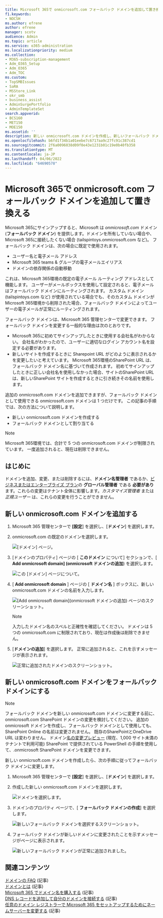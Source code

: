 ```yaml
---
title: Microsoft 365で onmicrosoft.com フォールバック ドメインを追加して置き換える
f1.keywords:
- NOCSH
ms.author: efrene
author: efrene
manager: scotv
audience: Admin
ms.topic: article
ms.service: o365-administration
ms.localizationpriority: medium
ms.collection:
- M365-subscription-management
- Adm_O365_Setup
- Adm_O365
- Adm_TOC
ms.custom:
- TopSMBIssues
- SaRA
- MSStore_Link
- okr_smb
- business_assist
- AdminSurgePortfolio
- AdminTemplateSet
search.appverid:
- BCS160
- MET150
- MOE150
ms.assetid: ''
description: 新しい onmicrosoft.com ドメインを作成し、新しいフォールバック ドメインにする方法について説明します。
ms.openlocfilehash: b6fd1f34b1a01eebe7c6717aa9c27fc91c387cd1
ms.sourcegitcommit: 2f6a0096038d09f0e43e1231b01c19e0b40fb358
ms.translationtype: MT
ms.contentlocale: ja-JP
ms.lasthandoff: 04/06/2022
ms.locfileid: "64690578"
---
```

# <a name="add-and-replace-your-onmicrosoftcom-fallback-domain-in-microsoft-365"></a>Microsoft 365で onmicrosoft.com フォールバック ドメインを追加して置き換える

Microsoft 365にサインアップすると、Microsoft は *onmicrosoft.com* ドメイン (**フォールバック ドメイン**) を提供します。ドメインを所有していない場合や、Microsoft 365に接続したくない場合 (tailspintoys.onmicrosoft.com など)。 フォールバック ドメインは、次の場合に既定で使用されます。

- ユーザー名と電子メール アドレス
- Microsoft 365 teams & グループの電子メールエイリアス
- ドメインの依存関係の自動移動

これは、Microsoft 365環境の既定の電子メール ルーティング アドレスとして機能します。 ユーザーがメールボックスを使用して設定されると、電子メールはフォールバック ドメインにルーティングされます。  カスタム ドメイン (tailspintoys.com など) が使用されている場合でも、そのカスタム ドメインがMicrosoft 365環境から削除された場合、フォールバック ドメインによってユーザーの電子メールが正常にルーティングされます。

フォールバック ドメインは、Microsoft 365 管理センターで変更できます。 フォールバック ドメインを変更する一般的な理由は次のとおりです。

- Microsoft 365に初めてサインアップしたときに使用する会社名がわからない。 会社名がわかったので、ユーザーに適切なログイン アカウント名を設定する必要があります。 
- 新しいサイトを作成するときに Sharepoint URL がどのように表示されるかを変更したいと考えています。 Microsoft 365環境のSharePoint URL は、フォールバック ドメイン名に基づいて作成されます。 初めてサインアップしたときに正しい会社名を使用しなかった場合、サイトのSharePoint URL は、新しいSharePoint サイトを作成するときに引き続きその名前を使用します。 


追加の onmicrosoft.com ドメインを追加できますが、フォールバック ドメインとして使用できる onmicrosoft.com ドメインは 1 つだけです。 この記事の手順では、次の方法について説明します。
- 新しい onmicrosoft.com ドメインを作成する
- フォールバック ドメインとして割り当てる

> [!NOTE]
> Microsoft 365環境では、合計で 5 つの onmicrosoft.com ドメインが制限されています。 一度追加されると、現在は削除できません。 
  
## <a name="before-you-begin"></a>はじめに

ドメインを追加、変更、または削除するには、**ドメイン名管理者** であるか、[ビジネスまたはエンタープライズ プラン](https://products.office.com/business/office)の **グローバル管理者** である **必要があり** ます。これらの変更はテナント全体に影響します。*カスタマイズ管理者* または *正規ユーザー* は、これらの変更を行うことができません。


## <a name="add-a-new-onmicrosoftcom-domain"></a>新しい onmicrosoft.com ドメインを追加する

1. Microsoft 365 管理センターで **[設定**] を選択し、[**ドメイン**] を選択します。
2. onmicrosoft.com の既定のドメインを選択します。

    ![[ドメイン] ページ。](../../media/onmicrosoft-domains.png)
  
3. [ドメインのプロパティ] ページの [ **このドメイン** について] セクションで、[ **Add onmicrosoft domain] (onmicrosoft ドメインの追加**) を選択します。

    ![この [ドメイン] ページについて。](../../media/add-onmicrosoft-domain-link.png)

4. [ **Add onmicrosoft domain** ] ページの [ **ドメイン名** ] ボックスに、新しい onmicrosoft.com ドメインの名前を入力します。 

    ![[Add onmicrosoft domain]\(onmicrosoft ドメインの追加\) ページのスクリーンショット。](../../media/add-an-onmicrosoftcom-domain-page.png)

    > [!NOTE]
    > 入力したドメイン名のスペルと正確性を確認してください。 ドメインは 5 つの onmicrosoft.com に制限されており、現在は作成後は削除できません。     

5. [**ドメインの追加**] を選択します。 正常に追加されると、これを示すメッセージが表示されます。 
    
    ![正常に追加されたドメインのスクリーンショット。](../../media/domain-added.png)



## <a name="make-your-new-onmicrosoftcom-domain-your-fallback-domain"></a>新しい onmicrosoft.com ドメインをフォールバック ドメインにする


> [!NOTE]
> フォールバック ドメインを新しい onmicrosoft.com ドメインに変更する前に、onmicrosoft.com SharePoint ドメインの変更を検討してください。 追加の onmicrosoft ドメインを作成し、フォールバック ドメインとして使用しても、SharePoint Online の名前は変更されません。 既存のSharePointとOneDrive URL は変わりません。  ドメイン[名の変更プレビュー](/sharepoint/change-your-sharepoint-domain-name) (現在、1,000 サイト未満のテナントで利用可能) SharePoint で提供されている PowerShell の手順を使用して、.onmicrosoft SharePoint ドメインを変更できます。

新しい onmicrsoft.com ドメインを作成したら、次の手順に従ってフォールバック ドメインに変更します。

1. Microsoft 365 管理センターで **[設定**] を選択し、[**ドメイン**] を選択します。 

2. 作成した新しい onmicrosoft.com ドメインを選択します。

    ![ドメインを選択します。](../../media/onmicrosoft-domains-added.png) 

3. ドメインのプロパティ ページで、[ **フォールバック ドメインの作成**] を選択します。
 
    ![新しいフォールバック ドメインを選択するスクリーンショット。](../../media/new-fallback.png) 

4. フォールバック ドメインが新しいドメインに変更されたことを示すメッセージがページに表示されます。

    ![新しいフォールバック ドメインが正常に追加されました。](../../media/fallback-success.png) 

## <a name="related-content"></a>関連コンテンツ

[ドメインの FAQ](domains-faq.yml) (記事)</br>
[ドメインとは](../get-help-with-domains/what-is-a-domain.md) (記事)</br>
[Microsoft 365 でドメイン名を購入する](../get-help-with-domains/buy-a-domain-name.md) (記事)</br>
[DNS レコードを追加して自分のドメインを接続する](../get-help-with-domains/create-dns-records-at-any-dns-hosting-provider.md) (記事)</br>
[任意のドメイン レジストラーで Microsoft 365 をセットアップするためにネームサーバーを変更する](../get-help-with-domains/change-nameservers-at-any-domain-registrar.md) (記事)
